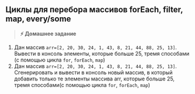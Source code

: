 
## Циклы для перебора массивов forEach, filter, map, every/some

> **⚡️ Домашнее задание**

1. Дан массив `arr=[2, 20, 30, 24, 1, 43, 8, 21, 44, 88, 25, 13]`. Вывести в консоль  элементы, которые больше 25, тремя способами (c помощью цикла `for`, `forEach`, `map`)
2. Дан массив `arr=[2, 20, 30, 24, 1, 43, 8, 21, 44, 88, 25, 13]`. Сгенерировать и вывести в консоль новый массив, в который добавить только те элементы массива arr, которые больше 25, тремя способами(c помощью цикла `for`, `forEach`, `map`)
